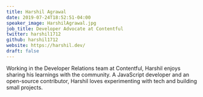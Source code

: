 ```yaml
---
title: Harshil Agrawal
date: 2019-07-24T18:52:51-04:00
speaker_image: HarshilAgrawal.jpg
job_title: Developer Advocate at Contentful
twitter: harshil1712
github: harshil1712
website: https://harshil.dev/
draft: false
---
```


Working in the Developer Relations team at Contentful, Harshil enjoys sharing his learnings with the community. A JavaScript developer and an open-source contributor, Harshil loves experimenting with tech and building small projects.